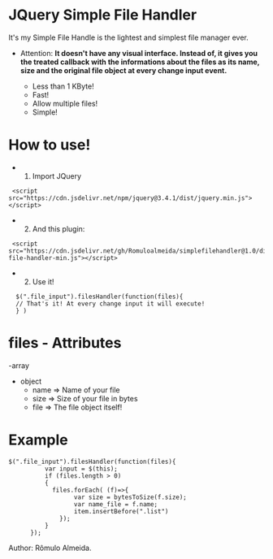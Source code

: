 # JQuery Simple File Handler
It's my Simple File Handle is the lightest and simplest file manager ever.

* Attention: **It doesn't have any visual interface. Instead of, it gives you the treated callback with the informations about the files as its name, size and the original file object at every change input event.**

  - Less than 1 KByte!
  - Fast!
  - Allow multiple files!
  - Simple!

# How to use!

  - 1) Import JQuery
  ```
   <script src="https://cdn.jsdelivr.net/npm/jquery@3.4.1/dist/jquery.min.js"></script>
  ```
  - 2) And this plugin:
   ```
    <script src="https://cdn.jsdelivr.net/gh/Romuloalmeida/simplefilehandler@1.0/dist/simple-file-handler-min.js"></script>
   ```
  - 2) Use it!
```
  $(".file_input").filesHandler(function(files){
  // That's it! At every change input it will execute!
  } )
```

# files - Attributes

-array
 - object
   -  name => Name of your file
   -  size => Size of your file in bytes
   -  file => The file object itself!


 # Example
  ```
  $(".file_input").filesHandler(function(files){
            var input = $(this);
            if (files.length > 0)
            {
              files.forEach( (f)=>{
                    var size = bytesToSize(f.size);
                    var name_file = f.name;
                    item.insertBefore(".list")
                });
            }
        });
  ```

Author: Rômulo Almeida.
